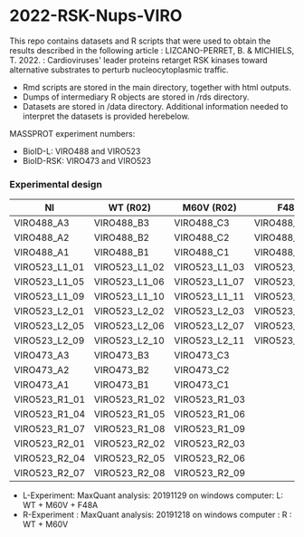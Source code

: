 # 2022-RSK-Nups-VIRO
This repo contains datasets and R scripts that were used to obtain the results described in the following article :
LIZCANO-PERRET, B. & MICHIELS, T. 2022. : Cardioviruses' leader proteins retarget RSK kinases toward alternative substrates to perturb nucleocytoplasmic traffic.

- Rmd scripts are stored in the main directory, together with html outputs. 
- Dumps of intermediary R objects are stored in /rds directory.
- Datasets are stored in /data directory. Additional information needed to interpret the datasets is provided herebelow.

MASSPROT experiment numbers:
- BioID-L: VIRO488 and VIRO523
- BioID-RSK: VIRO473 and VIRO523

### Experimental design

| NI            | WT (R02)      | M60V (R02)    | F48A          | Replicate |   |
|---------------|---------------|---------------|---------------|-----------|---|
| VIRO488_A3    | VIRO488_B3    | VIRO488_C3    | VIRO488_D3    | 1         | L |
| VIRO488_A2    | VIRO488_B2    | VIRO488_C2    | VIRO488_D2    | 1         | L |
| VIRO488_A1    | VIRO488_B1    | VIRO488_C1    | VIRO488_D1    | 1         | L |
| VIRO523_L1_01 | VIRO523_L1_02 | VIRO523_L1_03 | VIRO523_L1_04 | 2         | L |
| VIRO523_L1_05 | VIRO523_L1_06 | VIRO523_L1_07 | VIRO523_L1_08 | 2         | L |
| VIRO523_L1_09 | VIRO523_L1_10 | VIRO523_L1_11 | VIRO523_L1_12 | 2         | L |
| VIRO523_L2_01 | VIRO523_L2_02 | VIRO523_L2_03 | VIRO523_L2_04 | 3         | L |
| VIRO523_L2_05 | VIRO523_L2_06 | VIRO523_L2_07 | VIRO523_L2_08 | 3         | L |
| VIRO523_L2_09 | VIRO523_L2_10 | VIRO523_L2_11 | VIRO523_L2_12 | 3         | L |
| VIRO473_A3    | VIRO473_B3    | VIRO473_C3    |               | 1         | R |
| VIRO473_A2    | VIRO473_B2    | VIRO473_C2    |               | 1         | R |
| VIRO473_A1    | VIRO473_B1    | VIRO473_C1    |               | 1         | R |
| VIRO523_R1_01 | VIRO523_R1_02 | VIRO523_R1_03 |               | 2         | R |
| VIRO523_R1_04 | VIRO523_R1_05 | VIRO523_R1_06 |               | 2         | R |
| VIRO523_R1_07 | VIRO523_R1_08 | VIRO523_R1_09 |               | 2         | R |
| VIRO523_R2_01 | VIRO523_R2_02 | VIRO523_R2_03 |               | 3         | R |
| VIRO523_R2_04 | VIRO523_R2_05 | VIRO523_R2_06 |               | 3         | R |
| VIRO523_R2_07 | VIRO523_R2_08 | VIRO523_R2_09 |               | 3         | R |

- L-Experiment: MaxQuant analysis: 20191129 on windows computer: L: WT + M60V + F48A
- R-Experiment : MaxQuant analysis: 20191218 on windows computer : R : WT + M60V
